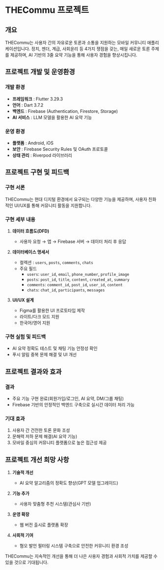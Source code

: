 # THECommu 프로젝트

## 개요

THECommu는 사용자 간의 자유로운 토론과 소통을 지원하는 모바일 커뮤니티 애플리케이션입니다. 정치, 젠더, 계급, 사회윤리 등 4가지 쟁점을 갖는, 매일 새로운 토론 주제를 제공하며, AI 기반의 3줄 요약 기능을 통해 사용자 경험을 향상시킵니다.

## 프로젝트 개발 및 운영환경

### 개발 환경

-   **프레임워크** : Flutter 3.29.3
-   **언어** : Dart 3.7.2
-   **백엔드** : Firebase (Authentication, Firestore, Storage)
-   **AI 서비스** : LLM 모델을 활용한 AI 요약 기능

### 운영 환경

-   **플랫폼** : Android, iOS
-   **보안** : Firebase Security Rules 및 OAuth 프로토콜
-   **상태 관리** : Riverpod 라이브러리

## 프로젝트 구현 및 피드백

### 구현 서론

THECommu는 현대 디지털 환경에서 요구되는 다양한 기능을 제공하며, 사용자 친화적인 UI/UX를 통해 커뮤니티 활동을 지원합니다.

### 구현 세부 내용

1. **데이터 흐름도(DFD)**

    - 사용자 요청 → 앱 → Firebase 서버 → 데이터 처리 후 응답

2. **데이터베이스 명세서**

    - 컬렉션 : `users`, `posts`, `comments`, `chats`
    - 주요 필드
        - `users`: `user_id`, `email`, `phone_number`, `profile_image`
        - `posts`: `post_id`, `title`, `content`, `created_at`, `summary`
        - `comments`: `comment_id`, `post_id`, `user_id`, `content`
        - `chats`: `chat_id`, `participants`, `messages`

3. **UI/UX 설계**
    - Figma를 활용한 UI 프로토타입 제작
    - 라이트/다크 모드 지원
    - 한국어/영어 지원

### 구현 실험 및 피드백

-   AI 요약 정확도 테스트 및 채팅 기능 안정성 확인
-   푸시 알림 중복 문제 해결 및 UI 개선

## 프로젝트 결과와 효과

### 결과

-   주요 기능 구현 완료(회원가입/로그인, AI 요약, DM/그룹 채팅)
-   Firebase 기반의 안정적인 백엔드 구축으로 실시간 데이터 처리 가능

### 기대 효과

1. 사용자 간 건전한 토론 문화 조성
2. 문해력 저하 문제 해결(AI 요약 기능)
3. 모바일 중심의 커뮤니티 플랫폼으로 높은 접근성 제공

## 프로젝트 개선 희망 사항

1. **기술적 개선**

    - AI 요약 알고리즘의 정확도 향상(GPT 모델 업그레이드)

2. **기능 추가**

    - 사용자 맞춤형 추천 시스템(관심사 기반)

3. **운영 확장**

    - 웹 버전 출시로 플랫폼 확장

4. **사회적 기여**
    - 혐오 발언 필터링 시스템 구축으로 안전한 커뮤니티 환경 조성

THECommu는 지속적인 개선을 통해 더 나은 사용자 경험과 사회적 가치를 제공할 수 있을 것으로 기대됩니다.
